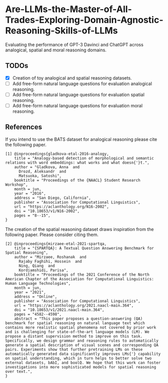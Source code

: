 # Are-LLMs-the-Master-of-All-Trades-Exploring-Domain-Agnostic-Reasoning-Skills-of-LLMs
Evaluating the performance of GPT-3 Davinci and ChatGPT across analogical, spatial and moral reasoning domains.

## TODOs

- [x] Creation of toy analogical and spatial reasoning datasets.
- [ ] Add free-form natural language questions for evaluation analogical reasoning.
- [ ] Add free-form natural language questions for evaluation spatial reasoning.
- [ ] Add free-form natural language questions for evaluation moral reasoning.

## References

If you intend to use the BATS dataset for analogical reasoning please cite the following paper.

```
[1] @inproceedings{gladkova-etal-2016-analogy,
    title = "Analogy-based detection of morphological and semantic relations with word embeddings: what works and what doesn{'}t.",
    author = "Gladkova, Anna  and
      Drozd, Aleksandr  and
      Matsuoka, Satoshi",
    booktitle = "Proceedings of the {NAACL} Student Research Workshop",
    month = jun,
    year = "2016",
    address = "San Diego, California",
    publisher = "Association for Computational Linguistics",
    url = "https://aclanthology.org/N16-2002",
    doi = "10.18653/v1/N16-2002",
    pages = "8--15",
}
```

The creation of the spatial reasoning dataset draws inspiration from the following paper. Please consider citing them.
```
[2] @inproceedings{mirzaee-etal-2021-spartqa,
    title = "{SPARTQA}: A Textual Question Answering Benchmark for Spatial Reasoning",
    author = "Mirzaee, Roshanak  and
      Rajaby Faghihi, Hossein  and
      Ning, Qiang  and
      Kordjamshidi, Parisa",
    booktitle = "Proceedings of the 2021 Conference of the North American Chapter of the Association for Computational Linguistics: Human Language Technologies",
    month = jun,
    year = "2021",
    address = "Online",
    publisher = "Association for Computational Linguistics",
    url = "https://aclanthology.org/2021.naacl-main.364",
    doi = "10.18653/v1/2021.naacl-main.364",
    pages = "4582--4598",
    abstract = "This paper proposes a question-answering (QA) benchmark for spatial reasoning on natural language text which contains more realistic spatial phenomena not covered by prior work and is challenging for state-of-the-art language models (LM). We propose a distant supervision method to improve on this task. Specifically, we design grammar and reasoning rules to automatically generate a spatial description of visual scenes and corresponding QA pairs. Experiments show that further pretraining LMs on these automatically generated data significantly improves LMs{'} capability on spatial understanding, which in turn helps to better solve two external datasets, bAbI, and boolQ. We hope that this work can foster investigations into more sophisticated models for spatial reasoning over text.",
}
```
